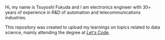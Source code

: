 Hi, my name is Tsuyoshi Fukuda and I am electronics engineer with 30+ years of experience in R&D of automation and telecommunications industries.

This repository was created to upload my learnings on topics related to data science, mainly attending the degree at [Let's Code](https://letscode.com.br/).
<!---
tvfukuda/tvfukuda is a ✨ special ✨ repository because its `README.md` (this file) appears on your GitHub profile.
You can click the Preview link to take a look at your changes.
--->

